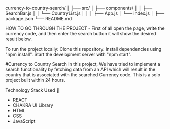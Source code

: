 currency-to-country-search/
│
├── src/
│   ├── components/
│   │   ├── SearchBar.js
│   │   └── CountryList.js
│   │
│   ├── App.js
│   └── index.js
│
├── package.json
└── README.md

HOW TO GO THROUGH THE PROJECT -
First of all open the page, write the currency code, and then enter the search button it will show the desired result below.

To run the project locally:
Clone this repository.
Install dependencies using "npm install".
Start the development server with "npm start".

#Currency to Country Search
In this project, We have tried to implement a search functionality by fetching data from an API which will result in the country that is associated with the searched Currency code.
This is a solo project built within 24 hours.

Technology Stack Used 🌟
* REACT
* CHAKRA UI Library
* HTML
* CSS
* JavaScript

